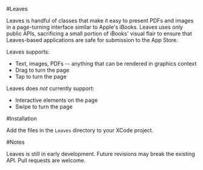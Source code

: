 #Leaves

Leaves is handful of classes that make it easy to present PDFs and images in a page-turning interface similar to Apple's iBooks.  Leaves uses only public APIs, sacrificing a small portion of iBooks' visual flair to ensure that Leaves-based applications are safe for submission to the App Store.

Leaves supports:
 * Text, images, PDFs -- anything that can be rendered in graphics context
 * Drag to turn the page
 * Tap to turn the page

Leaves does *not* currently support:
 * Interactive elements on the page
 * Swipe to turn the page

#Installation

Add the files in the `Leaves` directory to your XCode project.

#Notes

Leaves is still in early development. Future revisions may break the existing API.  Pull requests are welcome.